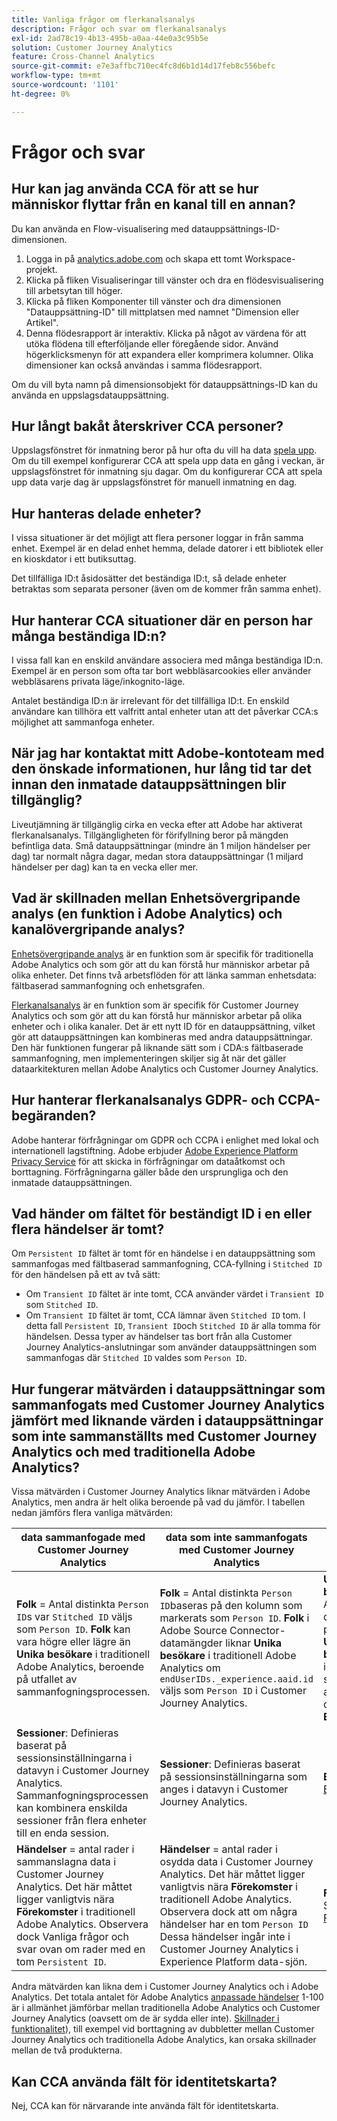 ```yaml
---
title: Vanliga frågor om flerkanalsanalys
description: Frågor och svar om flerkanalsanalys
exl-id: 2ad78c19-4b13-495b-a0aa-44e0a3c95b5e
solution: Customer Journey Analytics
feature: Cross-Channel Analytics
source-git-commit: e7e3affbc710ec4fc8d6b1d14d17feb8c556befc
workflow-type: tm+mt
source-wordcount: '1101'
ht-degree: 0%

---
```


# Frågor och svar

## Hur kan jag använda CCA för att se hur människor flyttar från en kanal till en annan?

Du kan använda en Flow-visualisering med datauppsättnings-ID-dimensionen.

1. Logga in på [analytics.adobe.com](https://analytics.adobe.com) och skapa ett tomt Workspace-projekt.
2. Klicka på fliken Visualiseringar till vänster och dra en flödesvisualisering till arbetsytan till höger.
3. Klicka på fliken Komponenter till vänster och dra dimensionen &quot;Datauppsättning-ID&quot; till mittplatsen med namnet &quot;Dimension eller Artikel&quot;.
4. Denna flödesrapport är interaktiv. Klicka på något av värdena för att utöka flödena till efterföljande eller föregående sidor. Använd högerklicksmenyn för att expandera eller komprimera kolumner. Olika dimensioner kan också användas i samma flödesrapport.

Om du vill byta namn på dimensionsobjekt för datauppsättnings-ID kan du använda en uppslagsdatauppsättning.

## Hur långt bakåt återskriver CCA personer?

Uppslagsfönstret för inmatning beror på hur ofta du vill ha data [spela upp](replay.md). Om du till exempel konfigurerar CCA att spela upp data en gång i veckan, är uppslagsfönstret för inmatning sju dagar. Om du konfigurerar CCA att spela upp data varje dag är uppslagsfönstret för manuell inmatning en dag.

## Hur hanteras delade enheter?

I vissa situationer är det möjligt att flera personer loggar in från samma enhet. Exempel är en delad enhet hemma, delade datorer i ett bibliotek eller en kioskdator i ett butiksuttag.

Det tillfälliga ID:t åsidosätter det beständiga ID:t, så delade enheter betraktas som separata personer (även om de kommer från samma enhet).

## Hur hanterar CCA situationer där en person har många beständiga ID:n?

I vissa fall kan en enskild användare associera med många beständiga ID:n. Exempel är en person som ofta tar bort webbläsarcookies eller använder webbläsarens privata läge/inkognito-läge.

Antalet beständiga ID:n är irrelevant för det tillfälliga ID:t. En enskild användare kan tillhöra ett valfritt antal enheter utan att det påverkar CCA:s möjlighet att sammanfoga enheter.

## När jag har kontaktat mitt Adobe-kontoteam med den önskade informationen, hur lång tid tar det innan den inmatade datauppsättningen blir tillgänglig?

Liveutjämning är tillgänglig cirka en vecka efter att Adobe har aktiverat flerkanalsanalys. Tillgängligheten för förifyllning beror på mängden befintliga data. Små datauppsättningar (mindre än 1 miljon händelser per dag) tar normalt några dagar, medan stora datauppsättningar (1 miljard händelser per dag) kan ta en vecka eller mer.

## Vad är skillnaden mellan Enhetsövergripande analys (en funktion i Adobe Analytics) och kanalövergripande analys?

[Enhetsövergripande analys](https://experienceleague.adobe.com/docs/analytics/components/cda/overview.html) är en funktion som är specifik för traditionella Adobe Analytics och som gör att du kan förstå hur människor arbetar på olika enheter. Det finns två arbetsflöden för att länka samman enhetsdata: fältbaserad sammanfogning och enhetsgrafen.

[Flerkanalsanalys](/help/cca/overview.md) är en funktion som är specifik för Customer Journey Analytics och som gör att du kan förstå hur människor arbetar på olika enheter och i olika kanaler. Det är ett nytt ID för en datauppsättning, vilket gör att datauppsättningen kan kombineras med andra datauppsättningar. Den här funktionen fungerar på liknande sätt som i CDA:s fältbaserade sammanfogning, men implementeringen skiljer sig åt när det gäller dataarkitekturen mellan Adobe Analytics och Customer Journey Analytics.

## Hur hanterar flerkanalsanalys GDPR- och CCPA-begäranden?

Adobe hanterar förfrågningar om GDPR och CCPA i enlighet med lokal och internationell lagstiftning. Adobe erbjuder [Adobe Experience Platform Privacy Service](https://experienceleague.adobe.com/docs/experience-platform/privacy/home.html) för att skicka in förfrågningar om dataåtkomst och borttagning. Förfrågningarna gäller både den ursprungliga och den inmatade datauppsättningen.

## Vad händer om fältet för beständigt ID i en eller flera händelser är tomt?

Om `Persistent ID` fältet är tomt för en händelse i en datauppsättning som sammanfogas med fältbaserad sammanfogning, CCA-fyllning i `Stitched ID` för den händelsen på ett av två sätt:

* Om `Transient ID` fältet är inte tomt, CCA använder värdet i `Transient ID` som `Stitched ID`.
* Om `Transient ID` fältet är tomt, CCA lämnar även `Stitched ID` tom. I detta fall `Persistent ID`, `Transient ID`och `Stitched ID` är alla tomma för händelsen. Dessa typer av händelser tas bort från alla Customer Journey Analytics-anslutningar som använder datauppsättningen som sammanfogas där `Stitched ID` valdes som `Person ID`.

## Hur fungerar mätvärden i datauppsättningar som sammanfogats med Customer Journey Analytics jämfört med liknande värden i datauppsättningar som inte sammanställts med Customer Journey Analytics och med traditionella Adobe Analytics?

Vissa mätvärden i Customer Journey Analytics liknar mätvärden i Adobe Analytics, men andra är helt olika beroende på vad du jämför. I tabellen nedan jämförs flera vanliga mätvärden:

| **data sammanfogade med Customer Journey Analytics** | **data som inte sammanfogats med Customer Journey Analytics** | **Traditionell Adobe Analytics** | **Analytics Ultimate med CDA** |
| ----- | ----- | ----- | ----- |
| **Folk** = Antal distinkta `Person ID`s var `Stitched ID` väljs som `Person ID`. **Folk** kan vara högre eller lägre än **Unika besökare** i traditionell Adobe Analytics, beroende på utfallet av sammanfogningsprocessen. | **Folk** = Antal distinkta `Person ID`baseras på den kolumn som markerats som `Person ID`. **Folk** i Adobe Source Connector-datamängder liknar **Unika besökare** i traditionell Adobe Analytics om `endUserIDs._experience.aaid.id` väljs som `Person ID` i Customer Journey Analytics. | **Unika besökare** = Antal distinkta person-ID:n. **Unika besökare** får inte vara samma som antalet distinkta **ECID** s. | Se [Folk](https://experienceleague.adobe.com/docs/analytics/components/metrics/people.html). |
| **Sessioner**: Definieras baserat på sessionsinställningarna i datavyn i Customer Journey Analytics. Sammanfogningsprocessen kan kombinera enskilda sessioner från flera enheter till en enda session. | **Sessioner**: Definieras baserat på sessionsinställningarna som anges i datavyn i Customer Journey Analytics. | **Besök**: Se [Besök](https://experienceleague.adobe.com/docs/analytics/components/metrics/visits.html). | **Besök**: Definieras baserat på sessionsinställningarna som anges i [CDA Virtual Report Suite](https://experienceleague.adobe.com/docs/analytics/components/cda/setup.html). |
| **Händelser** = antal rader i sammanslagna data i Customer Journey Analytics. Det här måttet ligger vanligtvis nära **Förekomster** i traditionell Adobe Analytics. Observera dock Vanliga frågor och svar ovan om rader med en tom `Persistent ID`. | **Händelser** = antal rader i osydda data i Customer Journey Analytics. Det här måttet ligger vanligtvis nära **Förekomster** i traditionell Adobe Analytics. Observera dock att om några händelser har en tom `Person ID` Dessa händelser ingår inte i Customer Journey Analytics i Experience Platform data-sjön. | **Förekomster**: Se [Förekomster](https://experienceleague.adobe.com/docs/analytics/components/metrics/occurrences.html). | **Förekomster**: Se [Förekomster](https://experienceleague.adobe.com/docs/analytics/components/metrics/occurrences.html). |

Andra mätvärden kan likna dem i Customer Journey Analytics och i Adobe Analytics. Det totala antalet för Adobe Analytics [anpassade händelser](https://experienceleague.adobe.com/docs/analytics/components/metrics/custom-events.html) 1-100 är i allmänhet jämförbar mellan traditionella Adobe Analytics och Customer Journey Analytics (oavsett om de är sydda eller inte). [Skillnader i funktionalitet](/help/getting-started/aa-vs-cja/cja-aa.md)), till exempel vid borttagning av dubbletter mellan Customer Journey Analytics och traditionella Adobe Analytics, kan orsaka skillnader mellan de två produkterna.

## Kan CCA använda fält för identitetskarta?

Nej, CCA kan för närvarande inte använda fält för identitetskarta.
